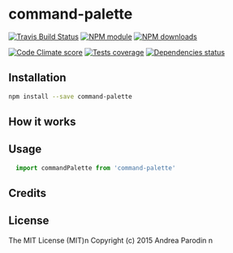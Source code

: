 # command-palette



[![Travis Build Status](https://img.shields.io/travis/parro-it/command-palette.svg)](http://travis-ci.org/parro-it/command-palette)
[![NPM module](https://img.shields.io/npm/v/command-palette.svg)](https://npmjs.org/package/command-palette)
[![NPM downloads](https://img.shields.io/npm/dt/command-palette.svg)](https://npmjs.org/package/command-palette)

[![Code Climate score](https://img.shields.io/codeclimate/github/parro-it/command-palette.svg)](https://codeclimate.com/github/parro-it/command-palette)
[![Tests coverage](https://img.shields.io/codeclimate/coverage/github/parro-it/command-palette.svg)](https://codeclimate.com/github/parro-it/command-palette)
[![Dependencies status](https://img.shields.io/requires/github/parro-it/command-palette.svg)](https://requires.io/github/parro-it/command-palette/requirements/?branch=master)

## Installation

```bash
npm install --save command-palette
```

## How it works

## Usage

```javascript
  import commandPalette from 'command-palette'
```

## Credits

## License
The MIT License (MIT)n
Copyright (c) 2015 Andrea Parodin
n
